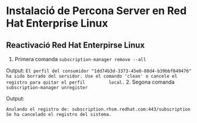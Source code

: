 # Instalació de Percona Server en Red Hat Enterprise Linux

## Reactivació Red Hat Enterpirse Linux
1. Primera comanda
 `subscription-manager remove --all`
 
 Output:
    ```
    El perfil del consumidor "1dd74b3d-3373-45e0-88d4-b39bbf849476" ha sido borrado del servidor. Use el comando 'clean' o cancele el registro para quitar el perfil         local.
    ```
2. Segona comanda
`subscription-manager unregister`
  
Output:
```
Anulando el registro de: subscription.rhsm.redhat.com:443/subscription
Se ha cancelado el registro del sistema.
```
  
